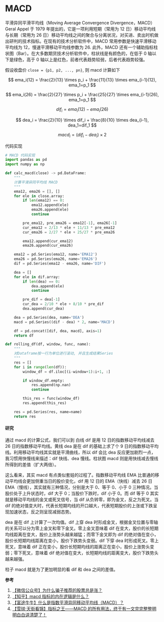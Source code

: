 # MACD

平滑异同平滑平均线（Moving Average Convergence Divergence，MACD）Geral Appel 于 1979 年提出的，它是一项利用短期（常用为 12 日）移动平均线与长期（常用为 26 日）移动平均线之间的聚合与分离状况，对买进、卖出时机做出研判的技术指标。在现有的技术分析软件中，MACD 常用参数是快速平滑移动平均线为 12，慢速平滑移动平均线参数为 26. 此外，MACD 还有一个辅助指标柱状图（Bar）。在大多数期货技术分析软件中，柱状线是有颜色的，在低于 0 轴以下是绿色，高于 0 轴以上是红色，前者代表趋势较弱，后者代表趋势较强。

假设收盘价 `close = {p1, p2, ..., pn}`, 则 macd 计算如下

$$
ema_i(12) = \frac{2}{13} \times p_i + \frac{11}{13} \times ema_{i-1}(12), ema_1=p_1
$$

$$
ema_i(26) = \frac{2}{27} \times p_i + \frac{25}{27} \times ema_{i-1}(26), ema_1=p_1
$$

$$
dif_i = ema_i(12) - ema_i(26)
$$

$$
dea_i = \frac{2}{10} \times dif_i + \frac{8}{10} \times dea_{i-1}, dea_1=dif_1
$$

$$
macd_i = (dif_i - dea_i) \times 2
$$

代码实现

```py
# MACD 代码实现
import pandas as pd
import numpy as np

def calc_macd(close) -> pd.DataFrame:
    """
    计算平滑异同平均线 MACD
    """
    ema12, ema26 = [], []
    for ele in close.array:
        if len(ema12) == 0:
            ema12.append(ele)
            ema26.append(ele)
            continue

        pre_ema12, pre_ema26 = ema12[-1], ema26[-1]
        cur_ema12 = 2/13 * ele + 11/13 * pre_ema12
        cur_ema26 = 2/27 * ele + 25/27 * pre_ema26

        ema12.append(cur_ema12)
        ema26.append(cur_ema26)

    ema12 = pd.Series(ema12, name='EMA12')
    ema26 = pd.Series(ema26, name='EMA26')
    dif = pd.Series(ema12 - ema26, name='DIF')

    dea = []
    for ele in dif.array:
        if len(dea) == 0:
            dea.append(ele)
            continue

        pre_dif = dea[-1]
        cur_dea = 2/10 * ele + 8/10 * pre_dif
        dea.append(cur_dea)

    dea = pd.Series(dea, name='DEA')
    macd = pd.Series((dif - dea) * 2, name='MACD')

    df = pd.concat([dif, dea, macd], axis=1)
    return df

def rolling_df(df, window, func, name):
    """
    对Dataframe按一行为单位进行滚动, 并且生成结果Series
    """
    res = []
    for i in range(len(df)):
        window_df = df.iloc[(i-window+1):i+1, :]

        if window_df.empty:
            res.append(np.nan)
            continue

        this_res = func(window_df)
        res.append(this_res)

    res = pd.Series(res, name=name)
    return res
```

#### 研究

通过 macd 的计算公式，我们可以到 白线 dif 是用 12 日的指数移动平均线减去 26 日的指数移动平均线。黄线 dea 是在 dif 的基础上求了个 9 日的指数移动平均线。利用移动平均线其实就是平滑曲线，所以 dif 会比 dea 反应更加剧烈一点，我习惯用快慢线来描述：dif 快线、dea 慢线。柱状图 macd 则是用快线减去慢线所得到的差值（扩大两倍）。

这么看来，其实 macd 有点类似套娃的过程了。指数移动平均线 EMA 比普通的移动平均线会更加侧重当日的股价变化，dif 用 12 日的 EMA（快线）减去 26 日 EMA（慢线），其实就有三种情况，分别是大于 0、等于 0、小于 0 三种情况。当股价处于上升状态时，dif 大于 0；当股价下跌时，dif 小于 0。而 dif 等于 0 其实就是移动平均线的金叉或死叉信号，当 dif 从负转零，即为金叉，反之为死叉。当 dif 的绝对值变大时，代表长短期均线的开口越大，代表短期股价的上涨或下跌呈现加速状态，反之则呈现减弱态势。

dea 是在 dif 上计算了一次均值。dif 上穿 dea 时形成金叉，根据金叉位置与零轴的关系可以分为零上金叉和零下金叉。零上金叉意味着 dif 在变大，股价的长短期均线距离在变大，股价上涨势头越来越猛；而零下金叉即为 dif 的绝对值在变小，股价长短期均线距离在变小，股价下跌势头变弱。dif 下穿 dea 时形成死叉。零上死叉，意味着 dif 正在变小，股价长短期均线的距离正在变小，股价上涨势头变弱；零下死叉，意味着 dif 绝对值在变大，长短期均线的距离变大，股价下跌势头越来越强。

柱子 macd 就是为了更加明显的看 dif 和 dea 之间的差值。

**参考**

1. [【微信公众号】为什么骗子推荐的股票总是涨？](https://mp.weixin.qq.com/s?__biz=MzAxMjM4MTEwNg==&mid=2651704635&idx=1&sn=49048b7810552fd91f08d654bf75fe7f&chksm=804bd3e6b73c5af0f38b23376b7579b1bbf75eb4cc918227dd880978fe9d9c7e14835c0940d0&scene=21&poc_token=HK_aOWWjQWolLIigvhayAevZmBoQ7VnR98YUgnpY)
2. [【知乎】macd 指标的内在逻辑是什么？](https://www.zhihu.com/question/29954111)
3. [【富途牛牛】什么是指数平滑异同移动平均线（MACD）？](https://www.futunn.com/learn/detail-what-is-the-exponential-smoothing-moving-average-macd-63265-0)
4. [【雪球·天街看锦】指标之王——MACD 的所有用法，终于有一文完完整整明明白白讲清楚了！](https://xueqiu.com/6611881023/124133829)

